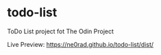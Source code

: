 # todo-list
 ToDo List project fot The Odin Project

Live Preview: https://ne0rad.github.io/todo-list/dist/
